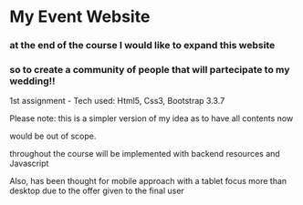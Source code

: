 # My Event Website

### at the end of the course I would like to expand this website
### so to create a community of people that will partecipate to my wedding!!

1st assignment - Tech used: Html5, Css3, Bootstrap 3.3.7

Please note: this is a simpler version of my idea as to have all contents now 

would be out of scope.

throughout the course will be implemented with backend resources and Javascript  

Also, has been thought for mobile approach 
with a tablet focus more than desktop due to the offer given to the final user